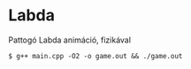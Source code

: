 # Labda

Pattogó Labda animáció, fizikával

```console
$ g++ main.cpp -O2 -o game.out && ./game.out
```
